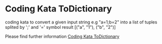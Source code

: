 # Coding Kata ToDictionary
coding kata to convert a given input string e.g "a=1;b=2" into a list of tuples splited by ';' and '=' symbol result [("a", "1"), ("b", "2")]

Please find further information [Coding Kata ToDictionary](https://ccd-school.de/coding-dojo/function-katas/todictionary/)